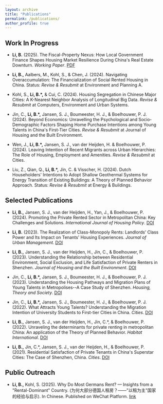 ```yaml
---
layout: archive
title: "Publications"
permalink: /publications/
author_profile: true
---
```

## Work In Progress

* **Li, B.** (2025). The Fiscal-Property Nexus: How Local Government Finance Shapes Housing Market Resilience During China's Real Estate Downturn. *Working Paper*. [PDF](https://housingforall.github.io/files/li-2025-fiscal-property-nexus.pdf)
  
* **Li, B.,** Aalbers, M., Kohl, S., & Chen, J. (2024). Navigating Overaccumulation: The Financialization of Social Rented Housing in China. Status: *Revise & Resubmit* at Environment and Planning A.

* Kohl, S., **Li, B.\*,** & Cui, C. (2024). Housing Segregation in Chinese Major Cities: A K-Nearest Neighbor Analysis of Longitudinal Big Data. *Revise & Resubmit* at Computers, Environment and Urban Systems.

* Jin, C., **Li, B.\*,** Jansen, S. J., Boumeester, H. J., & Boelhouwer, P. J. (2024). Beyond Economics: Unravelling the Psychological and Socio-Demographic Factors Shaping Home Purchase Intentions among Young Talents in China\'s First-Tier Cities. *Revise & Resubmit* at Journal of Housing and the Built Environment.

* Wen, J., **Li, B.\*,** Jansen, S. J., van der Heijden, H. & Boelhouwer, P. (2024). Leaving Intention of Recent Migrants across Urban Hierarchies: The Role of Housing, Employment and Amenities. *Revise & Resubmit* at Cities.

* Liu, Z., Qian, Q., **Li, B.\*,** Jin, C. & Visscher, H. (2024). Dutch Householders\' Intentions to Adopt Shallow Geothermal Systems for Energy Transition of Existing Buildings: A Theory of Planned Behavior Approach. Status: *Revise & Resubmit* at Energy & Buildings.
  
## Selected Publications

* **Li, B.,** Jansen, S. J., van der Heijden, H., Yan, J., & Boelhouwer, P. (2024). Promoting the Private Rented Sector in Metropolitan China: Key Challenges and Solutions. *International Journal of Housing Policy*. [DOI](https://doi.org/10.1080/19491247.2024.2308735)

* **Li, B.** (2023). The Realization of Class-Monopoly Rents: Landlords' Class Power and Its Impact on Tenants' Housing Experiences. *Journal of Urban Management*. [DOI](https://doi.org/10.1016/j.jum.2023.08.002)

* **Li, B.,** Jansen, S. J., van der Heijden, H., Jin, C., & Boelhouwer, P. (2023). Understanding the Relationship between Residential Environment, Social Exclusion, and Life Satisfaction of Private Renters in Shenzhen. *Journal of Housing and the Built Environment*. [DOI](https://link.springer.com/article/10.1007/s10901-023-10049-7)

* Jin, C., **Li, B.\*,** Jansen, S. J., Boumeester, H. J., & Boelhouwer, P. J. (2023). Understanding the Housing Pathways and Migration Plans of Young Talents in Metropolises--A Case Study of Shenzhen. *Housing, Theory and Society*. [DOI](https://doi.org/10.1080/14036096.2023.2200784)

* Jin, C., **Li, B.\*,** Jansen, S. J., Boumeester, H. J., & Boelhouwer, P. J. (2022). What Attracts Young Talents? Understanding the Migration Intention of University Students to First-tier Cities in China. *Cities*. [DOI](https://doi.org/10.1016/j.cities.2022.103802)

* **Li, B.,** Jansen, S. J., van der Heijden, H., Jin, C.\*, & Boelhouwer, P. (2022). Unraveling the determinants for private renting in metropolitan China: An application of the Theory of Planned Behavior. *Habitat International*. [DOI](https://doi.org/10.1016/j.habitatint.2022.102640)

* **Li, B.,** Jin, C.\*, Jansen, S. J., van der Heijden, H., & Boelhouwer, P. (2021). Residential Satisfaction of Private Tenants in China\'s Superstar Cities: The Case of Shenzhen, China. *Cities*. [DOI](https://doi.org/10.1016/j.cities.2021.103355)

## Public Outreach

* **Li, B.,** Kohl, S. (2025). Why Do Most Germans Rent? — Insights from a "Rental-Dominant" Country. (为何大部分德国人租房？——"以租为主"国家的经验与启示). In Chinese. Published on WeChat Platform. [link](https://mp.weixin.qq.com/s/lfs16iBYj-xZMBZ1mKtIMA)
  

